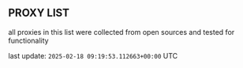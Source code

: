 ## PROXY LIST

all proxies in this list were collected from open sources and tested for functionality

last update: `2025-02-18 09:19:53.112663+00:00` UTC